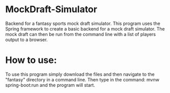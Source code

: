 # MockDraft-Simulator
Backend for a fantasy sports mock draft simulator. This program uses the Spring framework to create a basic backend for a mock draft simulator.
The mock draft can then be run from the command line with a list of players output to a browser.

# How to use:
To use this program simply download the files and then navigate to the "fantasy" directory in a command line. Then type in the command:
mvnw spring-boot:run
and the program will start.
